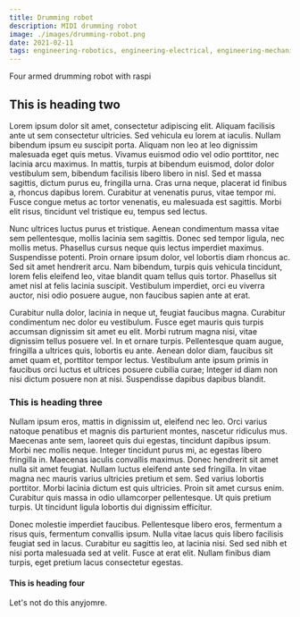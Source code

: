 ```yaml
---
title: Drumming robot
description: MIDI drumming robot
image: ./images/drumming-robot.png
date: 2021-02-11
tags: engineering-robotics, engineering-electrical, engineering-mechanical, engineering-software, design-industrial, tool-raspi, tool-cpp, tool-inventor
---
```


Four armed drumming robot with raspi

## This is heading two

Lorem ipsum dolor sit amet, consectetur adipiscing elit. Aliquam facilisis ante ut sem consectetur ultricies. Sed vehicula eu lorem at iaculis. Nullam bibendum ipsum eu suscipit porta. Aliquam non leo at leo dignissim malesuada eget quis metus. Vivamus euismod odio vel odio porttitor, nec lacinia arcu maximus. In mattis, turpis at bibendum euismod, dolor dolor vestibulum sem, bibendum facilisis libero libero in nisl. Sed et massa sagittis, dictum purus eu, fringilla urna. Cras urna neque, placerat id finibus a, rhoncus dapibus lorem. Curabitur at venenatis purus, vitae tempor mi. Fusce congue metus ac tortor venenatis, eu malesuada est sagittis. Morbi elit risus, tincidunt vel tristique eu, tempus sed lectus.

Nunc ultrices luctus purus et tristique. Aenean condimentum massa vitae sem pellentesque, mollis lacinia sem sagittis. Donec sed tempor ligula, nec mollis metus. Phasellus cursus neque quis lectus imperdiet maximus. Suspendisse potenti. Proin ornare ipsum dolor, vel lobortis diam rhoncus ac. Sed sit amet hendrerit arcu. Nam bibendum, turpis quis vehicula tincidunt, lorem felis eleifend leo, vitae blandit quam tellus quis tortor. Phasellus sit amet nisl at felis lacinia suscipit. Vestibulum imperdiet, orci eu viverra auctor, nisi odio posuere augue, non faucibus sapien ante at erat.

Curabitur nulla dolor, lacinia in neque ut, feugiat faucibus magna. Curabitur condimentum nec dolor eu vestibulum. Fusce eget mauris quis turpis accumsan dignissim sit amet eu elit. Morbi rutrum magna nisi, vitae dignissim tellus posuere vel. In et ornare turpis. Pellentesque quam augue, fringilla a ultrices quis, lobortis eu ante. Aenean dolor diam, faucibus sit amet quam et, porttitor tempor lectus. Vestibulum ante ipsum primis in faucibus orci luctus et ultrices posuere cubilia curae; Integer id diam non nisi dictum posuere non at nisi. Suspendisse dapibus dapibus blandit.

### This is heading three

Nullam ipsum eros, mattis in dignissim ut, eleifend nec leo. Orci varius natoque penatibus et magnis dis parturient montes, nascetur ridiculus mus. Maecenas ante sem, laoreet quis dui egestas, tincidunt dapibus ipsum. Morbi nec mollis neque. Integer tincidunt purus mi, ac egestas libero fringilla in. Maecenas iaculis convallis maximus. Donec hendrerit sit amet nulla sit amet feugiat. Nullam luctus eleifend ante sed fringilla. In vitae magna nec mauris varius ultricies pretium et sem. Sed varius lobortis porttitor. Morbi lacinia dictum est quis ultricies. Proin sit amet cursus enim. Curabitur quis massa in odio ullamcorper pellentesque. Ut quis pretium turpis. Ut tincidunt ligula lobortis dui dignissim efficitur.

Donec molestie imperdiet faucibus. Pellentesque libero eros, fermentum a risus quis, fermentum convallis ipsum. Nulla vitae lacus quis libero facilisis feugiat sed in lacus. Curabitur eu sagittis leo, at lacinia nisi. Sed sed nibh et nisi porta malesuada sed at velit. Fusce at erat elit. Nullam finibus diam turpis, eget pretium lacus consectetur egestas.

#### This is heading four

Let's not do this anyjomre.